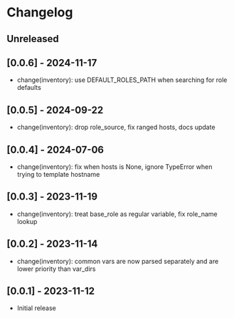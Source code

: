 # Changelog

## Unreleased

## [0.0.6] - 2024-11-17

- change(inventory): use DEFAULT_ROLES_PATH when searching for role defaults

## [0.0.5] - 2024-09-22

- change(inventory): drop role_source, fix ranged hosts, docs update

## [0.0.4] - 2024-07-06

- change(inventory): fix when hosts is None, ignore TypeError when trying to template hostname

## [0.0.3] - 2023-11-19

- change(inventory): treat base_role as regular variable, fix role_name lookup

## [0.0.2] - 2023-11-14

- change(inventory): common vars are now parsed separately and are lower priority than var_dirs

## [0.0.1] - 2023-11-12

- Initial release
